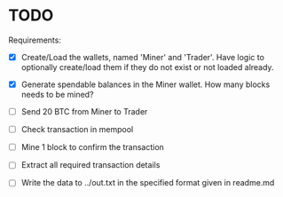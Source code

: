 # TODO

Requirements:

- [x] Create/Load the wallets, named 'Miner' and 'Trader'. Have logic to optionally create/load them if they do not exist or not loaded already.
  
- [x] Generate spendable balances in the Miner wallet. How many blocks needs to be mined?

- [ ] Send 20 BTC from Miner to Trader

- [ ] Check transaction in mempool

- [ ] Mine 1 block to confirm the transaction

- [ ] Extract all required transaction details

- [ ] Write the data to ../out.txt in the specified format given in readme.md
